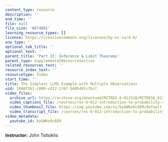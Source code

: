 ```yaml
---
content_type: resource
description: ''
end_time: ''
file: null
file_size: '6674681'
learning_resource_types: []
license: https://creativecommons.org/licenses/by-nc-sa/4.0/
ocw_type: ''
optional_tab_title: ''
optional_text: ''
parent_title: 'Part II: Inference & Limit Theorems'
parent_type: SupplementalResourceSection
related_resources_text: ''
resource_index_text: ''
resourcetype: Video
start_time: ''
title: The Simplest LLMS Example with Multiple Observations
uid: 1040f361-c090-cd12-176f-540549fcfbcf
video_files:
  archive_url: https://archive.org/download/MITRES.6-012S18/MITRES6_012S18_L17-08_300k.mp4
  video_captions_file: /courses/res-6-012-introduction-to-probability-spring-2018/98bc630a98995635accf2dc641644194_byGWKoOc6EM.vtt
  video_thumbnail_file: https://img.youtube.com/vi/byGWKoOc6EM/default.jpg
  video_transcript_file: /courses/res-6-012-introduction-to-probability-spring-2018/e5f8b465193e2b577f8b62501aac16d8_byGWKoOc6EM.pdf
video_metadata:
  youtube_id: byGWKoOc6EM
---
```


**Instructor:** John Tsitsiklis

